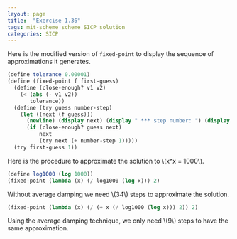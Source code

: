 ```yaml
---
layout: page
title:  "Exercise 1.36"
tags: mit-scheme scheme SICP solution
categories: SICP
---
```

Here is the modified version of `fixed-point` to display the sequence of approximations it generates.
```scheme
(define tolerance 0.00001)
(define (fixed-point f first-guess)
  (define (close-enough? v1 v2)
    (< (abs (- v1 v2))
       tolerance))
  (define (try guess number-step)
    (let ((next (f guess)))
      (newline) (display next) (display " *** step number: ") (display number-step)
      (if (close-enough? guess next)
          next
          (try next (+ number-step 1)))))
  (try first-guess 1))
```
Here is the procedure to approximate the solution to \\(x^x = 1000\\).
```scheme
(define log1000 (log 1000))
(fixed-point (lambda (x) (/ log1000 (log x))) 2)
```
Without average damping we need \\(34\\) steps to approximate the solution.
```scheme
(fixed-point (lambda (x) (/ (+ x (/ log1000 (log x))) 2)) 2)
```
Using the average damping technique, we only need \\(9\\) steps to have the same approximation.
